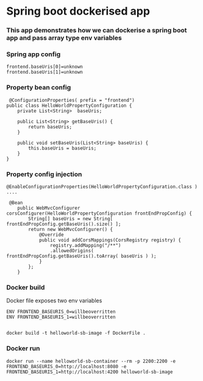 # Spring boot dockerised app

### This app demonstrates how we can dockerise a spring boot app and pass array type env variables

### Spring app config

```
frontend.baseUris[0]=unknown
frontend.baseUris[1]=unknown
```

### Property bean config

```
 @ConfigurationProperties( prefix = "frontend")
public class HelloWorldPropertyConfiguration {
    private List<String>  baseUris;

    public List<String> getBaseUris() {
        return baseUris;
    }

    public void setBaseUris(List<String> baseUris) {
        this.baseUris = baseUris;
    }
} 
```

### Property config injection

```
@EnableConfigurationProperties(HelloWorldPropertyConfiguration.class )
....

 @Bean
    public WebMvcConfigurer corsConfigurer(HelloWorldPropertyConfiguration frontEndPropConfig) {
        String[] baseUris = new String[ frontEndPropConfig.getBaseUris().size() ];
        return new WebMvcConfigurer() {
            @Override
            public void addCorsMappings(CorsRegistry registry) {
                registry.addMapping("/**")
                .allowedOrigins( frontEndPropConfig.getBaseUris().toArray( baseUris ) );
            }
        };
    } 
```

### Docker build  
Docker file exposes two env variables
```
ENV FRONTEND_BASEURIS_0=willbeoverritten
ENV FRONTEND_BASEURIS_1=willbeoverritten
 
```

`docker build -t helloworld-sb-image -f DockerFile .`

### Docker run
`docker run --name helloworld-sb-container --rm -p 2200:2200 -e FRONTEND_BASEURIS_0=http://localhost:8080 -e FRONTEND_BASEURIS_1=http://localhost:4200 helloworld-sb-image`
